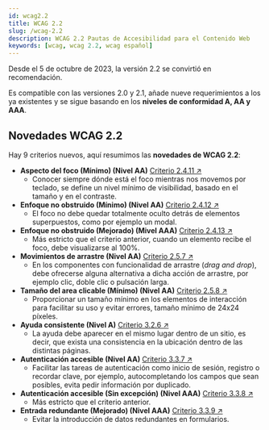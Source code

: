 ```yaml
---
id: wcag2.2
title: WCAG 2.2
slug: /wcag-2.2
description: WCAG 2.2 Pautas de Accesibilidad para el Contenido Web
keywords: [wcag, wcag 2.2, wcag español]
---
```


Desde el 5 de octubre de 2023, la versión 2.2 se convirtió en recomendación.

Es compatible con las versiones 2.0 y 2.1, añade nueve requerimientos a los ya existentes y se sigue basando en los **niveles de conformidad A, AA y AAA**.

## Novedades WCAG 2.2

Hay 9 criterios nuevos, aquí resumimos las **novedades de WCAG 2.2**:

- **Aspecto del foco (Mínimo) (Nivel AA)** [Criterio 2.4.11 ↗️](https://www.w3.org/WAI/WCAG22/Understanding/focus-appearance-minimum)
  - Conocer siempre dónde está el foco mientras nos movemos por teclado, se define un nivel mínimo de visibilidad, basado en el tamaño y en el contraste.
- **Enfoque no obstruido (Mínimo) (Nivel AA)** [Criterio 2.4.12 ↗️](https://www.w3.org/WAI/WCAG22/Understanding/focus-not-obscured-minimum)
  - El foco no debe quedar totalmente oculto detrás de elementos superpuestos, como por ejemplo un modal.
- **Enfoque no obstruido (Mejorado) (Mivel AAA)** [Criterio 2.4.13 ↗️](https://www.w3.org/WAI/WCAG22/Understanding/focus-not-obscured-enhanced)
  - Más estricto que el criterio anterior, cuando un elemento recibe el foco, debe visualizarse al 100%.
- **Movimientos de arrastre (Nivel AA)** [Criterio 2.5.7 ↗️](https://www.w3.org/WAI/WCAG22/Understanding/dragging-movements)
  - En los componentes con funcionalidad de arrastre <span lang="en">(_drag and drop_)</span>, debe ofrecerse alguna alternativa a dicha acción de arrastre, por ejemplo clic, doble clic o pulsación larga.
- **Tamaño del area clicable (Mínimo) (Nivel AA)** [Criterio 2.5.8 ↗️](https://www.w3.org/WAI/WCAG22/Understanding/target-size-minimum)
  - Proporcionar un tamaño mínimo en los elementos de interacción para facilitar su uso y evitar errores, tamaño mínimo de 24x24 píxeles.
- **Ayuda consistente (Nivel A)** [Criterio 3.2.6 ↗️](https://www.w3.org/WAI/WCAG22/Understanding/consistent-help)
  - La ayuda debe aparecer en el mismo lugar dentro de un sitio, es decir, que exista una consistencia en la ubicación dentro de las distintas páginas.
- **Autenticación accesible (Nivel AA)** [Criterio 3.3.7 ↗️](https://www.w3.org/WAI/WCAG22/Understanding/redundant-entry)
  - Facilitar las tareas de autenticación como inicio de sesión, registro o recordar clave, por ejemplo, autocompletando los campos que sean posibles, evita pedir información por duplicado.
- **Autenticación accesible (Sin excepción) (Nivel AAA)** [Criterio 3.3.8 ↗️](https://www.w3.org/WAI/WCAG22/Understanding/accessible-authentication)
  - Más estricto que el criterio anterior.
- **Entrada redundante (Mejorado) (Nivel AAA)** [Criterio 3.3.9 ↗️](https://www.w3.org/WAI/WCAG22/Understanding/accessible-authentication-enhanced)
  - Evitar la introducción de datos redundantes en formularios.
